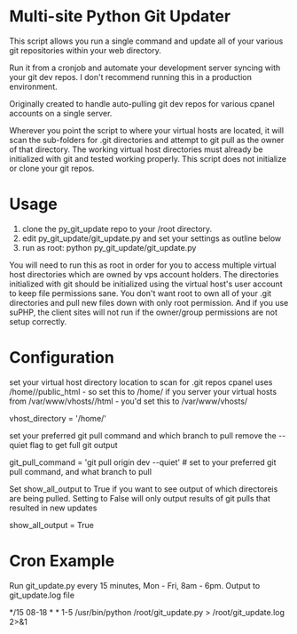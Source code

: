 Multi-site Python Git Updater
=============

This script allows you run a single command and update all of your various git repositories within your web directory.

Run it from a cronjob and automate your development server syncing with your git dev repos. I don't recommend running this in a production environment.

Originally created to handle auto-pulling git dev repos for various cpanel accounts on a single server.

Wherever you point the script to where your virtual hosts are located, it will scan the sub-folders for .git directories and attempt to git pull as the owner of that directory. The working virtual host directories must already be initialized with git and tested working properly. This script does not initialize or clone your git repos.


Usage
============

1) clone the py_git_update repo to your /root directory. 
2) edit py_git_update/git_update.py and set your settings as outline below
3) run as root: python py_git_update/git_update.py

You will need to run this as root in order for you to access multiple virtual host directories which are owned by vps account holders. The directories initialized with git should be initialized using the virtual host's user account to keep file permissions sane. You don't want root to own all of your .git directories and pull new files down with only root permission. And if you use suPHP, the client sites will not run if the owner/group permissions are not setup correctly.


Configuration
=============

set your virtual host directory location to scan for .git repos
cpanel uses /home/<account>/public_html - so set this to /home/
if you server your virtual hosts from /var/www/vhosts/<account>/html - you'd set this to /var/www/vhosts/

vhost_directory         = '/home/'


set your preferred git pull command and which branch to pull
remove the --quiet flag to get full git output

git_pull_command        = 'git pull origin dev --quiet'         # set to your preferred git pull command, and what branch to pull


Set show_all_output to True if you want to see output of which directoreis are being pulled. Setting to False will only output results of git pulls that resulted in new updates

show_all_output         = True


Cron Example
=============

Run git_update.py every 15 minutes, Mon - Fri, 8am - 6pm. Output to git_update.log file

*/15 08-18 * * 1-5 /usr/bin/python /root/git_update.py > /root/git_update.log 2>&1

